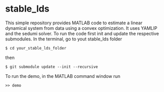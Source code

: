 # stable_lds
This simple repository provides MATLAB code to estimate a linear dynamical system from data using a convex optimization. It uses YAMLIP and the sedumi solver. To run the code first init and update the respective submodules. In the terminal, go to yout stable_lds folder
```
$ cd your_stable_lds_folder
```
then
```
$ git submodule update --init --recursive
```
To run the demo, in the MATLAB command window run
```
>> demo
```
